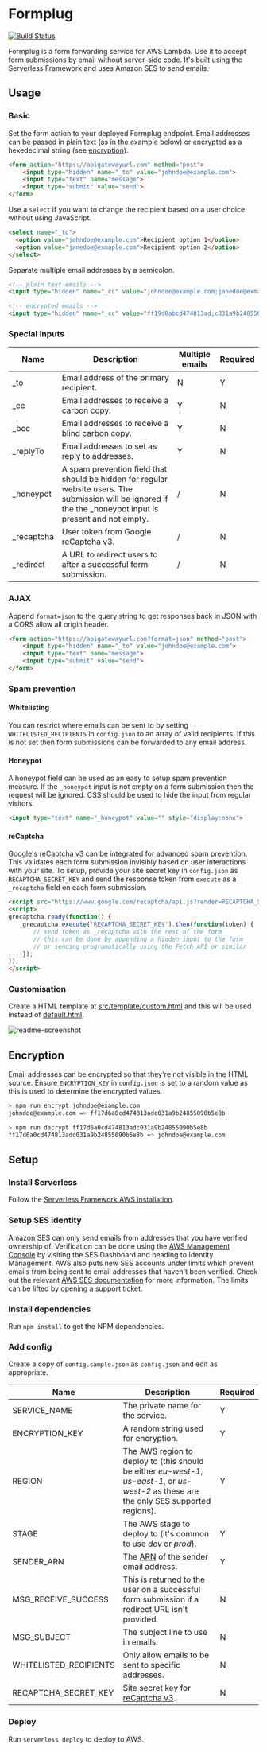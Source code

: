 # Formplug

[![Build Status](https://travis-ci.org/danielireson/formplug.svg)](https://travis-ci.org/danielireson/formplug)

Formplug is a form forwarding service for AWS Lambda. Use it to accept form submissions by email without server-side code. It's built using the Serverless Framework and uses Amazon SES to send emails.

## Usage
### Basic
Set the form action to your deployed Formplug endpoint. Email addresses can be passed in plain text (as in the example below) or encrypted as a hexedecimal string (see [encryption](#encryption)).
``` html
<form action="https://apigatewayurl.com" method="post">
    <input type="hidden" name="_to" value="johndoe@example.com">
    <input type="text" name="message">
    <input type="submit" value="send">
</form>
```

Use a `select` if you want to change the recipient based on a user choice without using JavaScript.
``` html
<select name="_to">
  <option value="johndoe@example.com">Recipient option 1</option>
  <option value="janedoe@exmaple.com">Recipient option 2</option>
</select>
```

Separate multiple email addresses by a semicolon.

``` html
<!-- plain text emails -->
<input type="hidden" name="_cc" value="johndoe@example.com;janedoe@exmaple.com">

<!-- encrypted emails -->
<input type="hidden" name="_cc" value="ff19d0abcd474813ad;c031a9b24855090b5e8b">
```

### Special inputs
Name | Description | Multiple emails | Required 
--- | --- | --- | ---
_to | Email address of the primary recipient. | N | Y
_cc | Email addresses to receive a carbon copy. | Y | N
_bcc | Email addresses to receive a blind carbon copy. | Y | N
_replyTo | Email addresses to set as reply to addresses. | Y | N
_honeypot | A spam prevention field that should be hidden for regular website users. The submission will be ignored if the the _honeypot input is present and not empty. | / | N
_recaptcha | User token from Google reCaptcha v3. | / | N
_redirect | A URL to redirect users to after a successful form submission. | / | N

### AJAX
Append `format=json` to the query string to get responses back in JSON with a CORS allow all origin header.
``` html
<form action="https://apigatewayurl.com?format=json" method="post">
    <input type="hidden" name="_to" value="johndoe@example.com">
    <input type="text" name="message">
    <input type="submit" value="send">
</form>
```

### Spam prevention
#### Whitelisting
You can restrict where emails can be sent to by setting `WHITELISTED_RECIPIENTS` in `config.json` to an array of valid recipients. If this is not set then form submissions can be forwarded to any email address.

#### Honeypot
A honeypot field can be used as an easy to setup spam prevention measure. If the `_honeypot` input is not empty on a form submission then the request will be ignored. CSS should be used to hide the input from regular visitors.
``` html
<input type="text" name="_honeypot" value="" style="display:none">
```

#### reCaptcha
Google's [reCaptcha v3](https://developers.google.com/recaptcha/docs/v3) can be integrated for advanced spam prevention. This validates each form submission invisibly based on user interactions with your site. To setup, provide your site secret key in `config.json` as `RECAPTCHA_SECRET_KEY` and send the response token from `execute` as a `_recaptcha` field on each form submission.

```html
<script src="https://www.google.com/recaptcha/api.js?render=RECAPTCHA_SECRET_KEY"></script>
<script>
grecaptcha.ready(function() {
    grecaptcha.execute('RECAPTCHA_SECRET_KEY').then(function(token) {
       // send token as _recaptcha with the rest of the form
       // this can be done by appending a hidden input to the form
       // or sending programatically using the Fetch API or similar
    });
});
</script>
```

### Customisation
Create a HTML template at [src/template/custom.html](src/templates/custom.html) and this will be used instead of [default.html](src/templates/default.html).

![readme-screenshot](https://user-images.githubusercontent.com/9462036/123658835-fc1dc400-d829-11eb-8b93-e098d2f799af.png)

## Encryption
Email addresses can be encrypted so that they're not visible in the HTML source. Ensure `ENCRYPTION_KEY` in `config.json` is set to a random value as this is used to determine the encrypted values.

``` bash
> npm run encrypt johndoe@example.com
johndoe@example.com => ff17d6a0cd474813adc031a9b24855090b5e8b
```

``` bash
> npm run decrypt ff17d6a0cd474813adc031a9b24855090b5e8b
ff17d6a0cd474813adc031a9b24855090b5e8b => johndoe@example.com
```

## Setup
### Install Serverless
Follow the [Serverless Framework AWS installation](https://serverless.com/framework/docs/providers/aws/guide/installation).

### Setup SES identity
Amazon SES can only send emails from addresses that you have verified ownership of. Verification can be done using the [AWS Management Console](https://aws.amazon.com) by visiting the SES Dashboard and heading to Identity Management. AWS also puts new SES accounts under limits which prevent emails from being sent to email addresses that haven't been verified. Check out the relevant [AWS SES documentation](https://docs.aws.amazon.com/ses/latest/DeveloperGuide/request-production-access.html) for more information. The limits can be lifted by opening a support ticket.

### Install dependencies
Run `npm install` to get the NPM dependencies.

### Add config
Create a copy of `config.sample.json` as `config.json` and edit as appropriate.

Name | Description | Required
--- | --- | ---
SERVICE_NAME | The private name for the service. | Y
ENCRYPTION_KEY | A random string used for encryption. | Y
REGION | The AWS region to deploy to (this should be either *eu-west-1*, *us-east-1*, or *us-west-2* as these are the only SES supported regions). | Y
STAGE | The AWS stage to deploy to (it's common to use *dev* or *prod*). | Y
SENDER_ARN | The [ARN](http://docs.aws.amazon.com/general/latest/gr/aws-arns-and-namespaces.html) of the sender email address. | Y
MSG_RECEIVE_SUCCESS | This is returned to the user on a successful form submission if a redirect URL isn't provided. | N
MSG_SUBJECT | The subject line to use in emails. | N
WHITELISTED_RECIPIENTS | Only allow emails to be sent to specific addresses. | N
RECAPTCHA_SECRET_KEY | Site secret key for [reCaptcha v3](https://developers.google.com/recaptcha/docs/v3). | N

### Deploy
Run `serverless deploy` to deploy to AWS.
